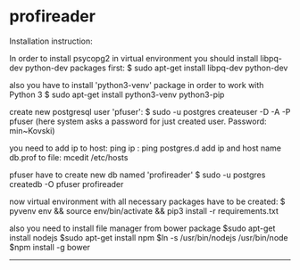# profireader
Installation instruction:

In order to install psycopg2 in virtual environment you should install
libpq-dev python-dev packages first:
$ sudo apt-get install libpq-dev python-dev

also you have to install 'python3-venv' package in order to work with Python 3
$ sudo apt-get install python3-venv python3-pip

create new postgresql user 'pfuser':
$ sudo -u postgres createuser -D -A -P pfuser
(here system asks a password for just created user. Password: min~Kovski)

you need to add ip to host:
ping ip : ping postgres.d
add ip and host name db.prof to file: mcedit /etc/hosts


pfuser have to create new db named 'profireader'
$ sudo -u postgres createdb -O pfuser profireader

now virtual environment with all necessary packages have to be created:
$ pyvenv env && source env/bin/activate && pip3 install -r requirements.txt

also you need to install file manager from bower package
$sudo apt-get install nodejs
$sudo apt-get install npm
$ln -s /usr/bin/nodejs /usr/bin/node
$npm install -g bower



------------------------------------------------------
